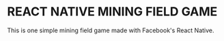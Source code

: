 # REACT NATIVE MINING FIELD GAME

This is one simple mining field game made with Facebook's React Native.
